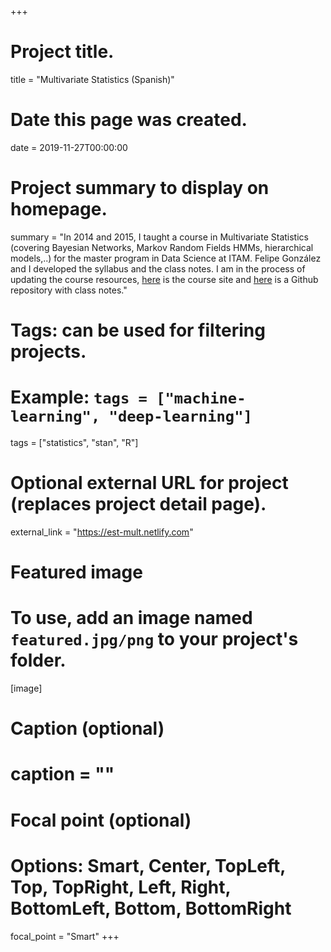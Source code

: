 +++
# Project title.
title = "Multivariate Statistics (Spanish)"

# Date this page was created.
date = 2019-11-27T00:00:00

# Project summary to display on homepage.
summary = "In 2014 and 2015, I taught a course in Multivariate Statistics (covering Bayesian Networks, Markov Random Fields HMMs, hierarchical models,..) for the master program in Data Science  at ITAM. Felipe González and I developed the syllabus and the class notes. I am in the process of updating the course resources, [here](https://est-mult.netlify.com) is the course site and [here](https://github.com/tereom/est-multivariada) is a Github repository with class notes."

# Tags: can be used for filtering projects.
# Example: `tags = ["machine-learning", "deep-learning"]`
tags = ["statistics", "stan", "R"]

# Optional external URL for project (replaces project detail page).
external_link = "https://est-mult.netlify.com"

# Featured image
# To use, add an image named `featured.jpg/png` to your project's folder. 
[image]
  # Caption (optional)
  # caption = ""

  # Focal point (optional)
  # Options: Smart, Center, TopLeft, Top, TopRight, Left, Right, BottomLeft, Bottom, BottomRight
  focal_point = "Smart"
+++
